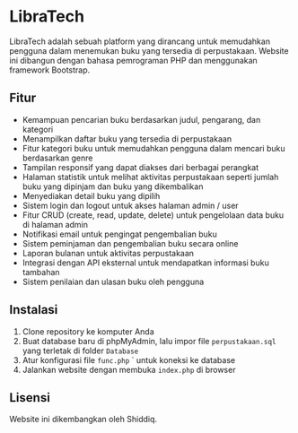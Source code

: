 # LibraTech

LibraTech adalah sebuah platform yang dirancang untuk memudahkan pengguna dalam menemukan buku yang tersedia di perpustakaan. Website ini dibangun dengan bahasa pemrograman PHP dan menggunakan framework Bootstrap.

## Fitur

- Kemampuan pencarian buku berdasarkan judul, pengarang, dan kategori
- Menampilkan daftar buku yang tersedia di perpustakaan
- Fitur kategori buku untuk memudahkan pengguna dalam mencari buku berdasarkan genre
- Tampilan responsif yang dapat diakses dari berbagai perangkat
- Halaman statistik untuk melihat aktivitas perpustakaan seperti jumlah buku yang dipinjam dan buku yang dikembalikan
- Menyediakan detail buku yang dipilih
- Sistem login dan logout untuk akses halaman admin / user
- Fitur CRUD (create, read, update, delete) untuk pengelolaan data buku di halaman admin
- Notifikasi email untuk pengingat pengembalian buku
- Sistem peminjaman dan pengembalian buku secara online
- Laporan bulanan untuk aktivitas perpustakaan
- Integrasi dengan API eksternal untuk mendapatkan informasi buku tambahan
- Sistem penilaian dan ulasan buku oleh pengguna


## Instalasi

1. Clone repository ke komputer Anda
2. Buat database baru di phpMyAdmin, lalu impor file `perpustakaan.sql` yang terletak di folder `Database`
3. Atur konfigurasi file `func.php` ` untuk koneksi ke database
4. Jalankan website dengan membuka `index.php` di browser

## Lisensi

Website ini dikembangkan oleh Shiddiq.

